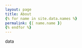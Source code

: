 ```yaml
---
layout: page
title: About
{% for name in site.data.names %}
permalink: {{ name.name }}
{% endfor %}
---
```



data